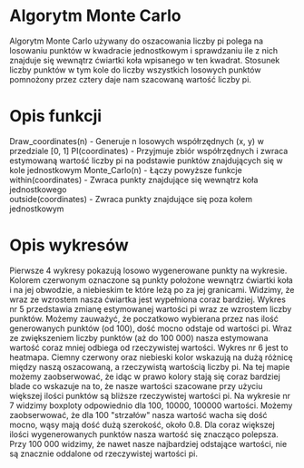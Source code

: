 # Algorytm Monte Carlo
Algorytm Monte Carlo używany do oszacowania liczby pi polega na losowaniu 
punktów w kwadracie jednostkowym i sprawdzaniu ile z nich znajduje się wewnątrz 
ćwiartki koła wpisanego w ten kwadrat. Stosunek liczby punktów w tym kole do liczby wszystkich losowych punktów pomnożony przez cztery daje nam szacowaną
wartość liczby pi.

# Opis funkcji
Draw_coordinates(n) - Generuje n losowych współrzędnych (x, y) w przedziale [0, 1]
PI(coordinates) - Przyjmuje zbiór współrzędnych i zwraca estymowaną wartość liczby 
pi na podstawie punktów znajdujących się w kole jednostkowym
Monte_Carlo(n) - Łączy powyższe funkcje
within(coordinates) - Zwraca punkty znajdujące się wewnątrz koła jednostkowego  
outside(coordinates) - Zwraca punkty znajdujące się poza kołem jednostkowym

# Opis wykresów
Pierwsze 4 wykresy pokazują losowo wygenerowane punkty na wykresie. Kolorem czerwonym oznaczone są punkty położone wewnątrz ćwiartki koła i na jej obwodzie, a niebieskim te które leżą po za jej granicami. Widzimy, że wraz ze wzrostem nasza ćwiartka jest wypełniona coraz bardziej.
Wykres nr 5 przedstawia zmianę estymowanej wartości pi wraz ze wzrostem liczby punktów. Możemy zauważyć, że poczatkowo wybierana przez nas ilość generowanych punktów (od 100), dość mocno odstaje od wartości pi. Wraz ze zwiększeniem liczby punktów (aż do 100 000) nasza estymowana wartość coraz mniej odbiega od rzeczywistej wartości.
Wykres nr 6 jest to heatmapa. Ciemny czerwony oraz niebieski kolor wskazują na dużą różnicę między naszą oszacowaną, a rzeczywistą wartością liczby pi. Na tej mapie możemy zaobserwować, że idąc w prawo kolory stają się coraz bardziej blade co wskazuje na to, że nasze wartości szacowane przy użyciu większej ilości punktów są bliższe rzeczywistej wartości pi.
Na wykresie nr 7 widzimy boxploty odpowiednio dla 100, 10000, 100000 wartości. Możemy zaobserwować, że dla 100 "strzałów" nasza wartość wacha się dość mocno, wąsy mają dość dużą szerokość, około 0.8. Dla coraz większej ilości wygenerowanych punktów nasza wartość się znacząco polepsza. Przy 100 000 widzimy, że nawet nasze najbardziej odstające wartości, nie są znacznie oddalone od rzeczywistej wartości pi.
